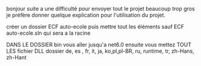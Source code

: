 bonjour suite a une difficulté pour envoyer tout le projet beaucoup trop gros je préfère donner quelque explication pour l'utilisation du projet.

créer un dossier ECF auto-ecole puis mettre tout les éléments sauf ECF auto-ecole.sln qui sera a la racine

DANS LE DOSSIER bin 
vous aller jusqu'a net6.0 
ensuite vous mettez TOUT LES fichier DLL
dossier de, es , fr, it, ja, ko,pl,pl-BR, ru, runtime, tr, zh-Hans, zh-Hant

